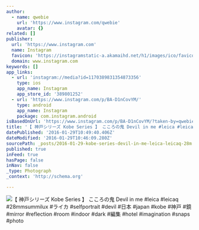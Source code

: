 ```yaml
---
author:
  - name: qwebie
    url: 'https://www.instagram.com/qwebie'
    avatar: {}
related: []
publisher:
  url: 'https://www.instagram.com'
  name: Instagram
  favicon: 'https://instagramstatic-a.akamaihd.net/h1/images/ico/favicon.ico/7cdab0872b15.ico'
  domain: www.instagram.com
keywords: []
app_links:
  - url: 'instagram://media?id=1170389831354873356'
    type: ios
    app_name: Instagram
    app_store_id: '389801252'
  - url: 'https://www.instagram.com/p/BA-D1nCovYM/'
    type: android
    app_name: Instagram
    package: com.instagram.android
isBasedOnUrl: 'https://www.instagram.com/p/BA-D1nCovYM/?taken-by=qwebie'
title: '【 神戸シリーズ Kobe Series 】 こころの鬼 Devil in me #leica #leicaq #28mmsummilux #ライカ #selfportrait #devil #日本 #japan #kobe #神戸 #鏡 #mirror #reflection #room #indoor #dark #編集 #hotel #imagination #snaps #photo'
datePublished: '2016-01-29T10:49:40.406Z'
dateModified: '2016-01-29T10:46:09.280Z'
sourcePath: _posts/2016-01-29-kobe-series-devil-in-me-leica-leicaq-28m.md
published: true
inFeed: true
hasPage: false
inNav: false
_type: Photograph
_context: 'http://schema.org'

---
```

![【 神戸シリーズ Kobe Series 】 こころの鬼 Devil in me &num;leica &num;leicaq &num;28mmsummilux &num;ライカ &num;selfportrait &num;devil &num;日本 &num;japan &num;kobe &num;神戸 &num;鏡 &num;mirror &num;reflection &num;room &num;indoor &num;dark &num;編集 &num;hotel &num;imagination &num;snaps &num;photo](https://scontent.cdninstagram.com/t51.2885-15/s640x640/sh0.08/e35/12543219_584985624985922_1676139796_n.jpg)